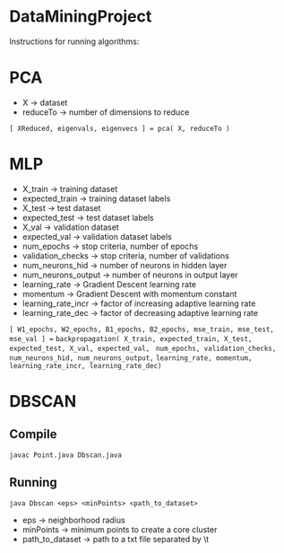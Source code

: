 DataMiningProject
=================

Instructions for running algorithms:


PCA
===
* X -> dataset
* reduceTo -> number of dimensions to reduce

``[ XReduced, eigenvals, eigenvecs ] = pca( X, reduceTo )``


MLP
===
* X_train -> training dataset
* expected_train -> training dataset labels
* X_test -> test dataset
* expected_test -> test dataset labels
* X_val -> validation dataset
* expected_val -> validation dataset labels
* num_epochs -> stop criteria, number of epochs
* validation_checks -> stop criteria, number of validations
* num_neurons_hid -> number of neurons in hidden layer
* num_neurons_output -> number of neurons in output layer
* learning_rate -> Gradient Descent learning rate
* momentum -> Gradient Descent with momentum constant
* learning_rate_incr -> factor of increasing adaptive learning rate
* learning_rate_dec -> factor of decreasing adaptive learning rate

``[ W1_epochs, W2_epochs, B1_epochs, B2_epochs, mse_train, mse_test, mse_val ] =``
``backpropagation( X_train, expected_train, X_test, expected_test, X_val, expected_val, ``
``num_epochs, validation_checks, num_neurons_hid, num_neurons_output,``
``learning_rate, momentum, learning_rate_incr, learning_rate_dec)``


DBSCAN
======
Compile
-------
``javac Point.java Dbscan.java``

Running
-------
``java Dbscan <eps> <minPoints> <path_to_dataset>``

* eps -> neighborhood radius
* minPoints -> minimum points to create a core cluster
* path_to_dataset -> path to a txt file separated by \t
